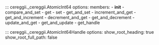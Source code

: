 ::: cereggii._cereggii.AtomicInt64
    options:
        members:
            - __init__
            - compare_and_set
            - get
            - set
            - get_and_set
            - increment_and_get
            - get_and_increment
            - decrement_and_get
            - get_and_decrement
            - update_and_get
            - get_and_update
            - get_handle

::: cereggii._cereggii.AtomicInt64Handle
    options:
        show_root_heading: true
        show_root_full_path: false
